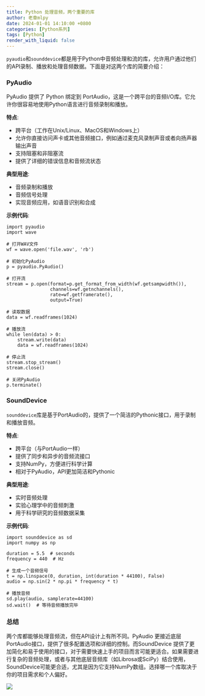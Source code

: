 ```yaml
---
title: Python 处理音频，两个重要的库
author: 老章mlpy
date: 2024-01-01 14:10:00 +0800
categories: [Python系列]
tags: [Python]
render_with_liquid: false
---
```


`pyaudio`和`sounddevice`都是用于Python中音频处理和流的库，允许用户通过他们的API录制、播放和处理音频数据。下面是对这两个库的简要介绍：

### PyAudio

PyAudio 提供了 Python 绑定到 PortAudio，这是一个跨平台的音频I/O库。它允许你很容易地使用Python语言进行音频录制和播放。

**特点**:

- 跨平台（工作在Unix/Linux、MacOS和Windows上）
- 允许你直接访问声卡或其他音频接口，例如通过麦克风录制声音或者向扬声器输出声音
- 支持阻塞和非阻塞流
- 提供了详细的错误信息和音频流状态

**典型用途**:

- 音频录制和播放
- 音频信号处理
- 实现音频应用，如语音识别和合成

**示例代码**:

```
import pyaudio
import wave

# 打开WAV文件
wf = wave.open('file.wav', 'rb')

# 初始化PyAudio
p = pyaudio.PyAudio()

# 打开流
stream = p.open(format=p.get_format_from_width(wf.getsampwidth()),
                channels=wf.getnchannels(),
                rate=wf.getframerate(),
                output=True)

# 读取数据
data = wf.readframes(1024)

# 播放流
while len(data) > 0:
    stream.write(data)
    data = wf.readframes(1024)

# 停止流
stream.stop_stream()
stream.close()

# 关闭PyAudio
p.terminate()
```

### SoundDevice

`sounddevice`库是基于PortAudio的，提供了一个简洁的Pythonic接口，用于录制和播放音频。

**特点**:

- 跨平台（与PortAudio一样）
- 提供了同步和异步的音频流接口
- 支持NumPy，方便进行科学计算
- 相对于PyAudio，API更加简洁和Pythonic

**典型用途**:

- 实时音频处理
- 实验心理学中的音频刺激
- 用于科学研究的音频数据采集

**示例代码**:

```
import sounddevice as sd
import numpy as np

duration = 5.5  # seconds
frequency = 440  # Hz

# 生成一个音频信号
t = np.linspace(0, duration, int(duration * 44100), False)
audio = np.sin(2 * np.pi * frequency * t)

# 播放音频
sd.play(audio, samplerate=44100)
sd.wait()  # 等待音频播放完毕
```

### 总结

两个库都能够处理音频流，但在API设计上有所不同。PyAudio 更接近底层PortAudio接口，提供了很多配置选项和详细的控制。而SoundDevice 提供了更加简化和易于使用的接口，对于需要快速上手的项目而言可能更适合。如果需要进行复杂的音频处理，或者与其他底层音频库（如Librosa或SciPy）结合使用，SoundDevice可能更合适，尤其是因为它支持NumPy数组。选择哪一个库取决于你的项目需求和个人偏好。

![](https://my-wechat.oss-cn-beijing.aliyuncs.com/WX20230912-203916-20231217213830903-20231222231724242.png)
